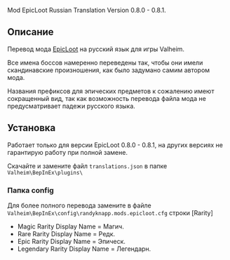 Mod EpicLoot Russian Translation Version 0.8.0 - 0.8.1.

## Описание
Перевод мода [EpicLoot](https://www.nexusmods.com/valheim/mods/387) на русский язык для игры Valheim.

Все имена боссов намеренно переведены так, чтобы они имели скандинавские произношения, как было задумано самим автором мода.

Названия префиксов для эпических предметов к сожалению имеют сокращенный вид, так как возможность перевода файла мода не предусматривает падежи русского языка.

## Установка
Работает только для версии EpicLoot 0.8.0 - 0.8.1, на других версиях не гарантирую работу при полной замене.

Скачайте и замените файл `translations.json` в папке `Valheim\BepInEx\plugins\`

### Папка config
Для более полного перевода замените в файле `Valheim\BepInEx\config\randyknapp.mods.epicloot.cfg` строки [Rarity]

* Magic Rarity Display Name = Магич.
* Rare Rarity Display Name = Редк.
* Epic Rarity Display Name = Эпическ.
* Legendary Rarity Display Name = Легендарн.
